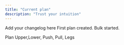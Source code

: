 ```yaml
---
title: "Current plan"
description: "Trust your intuition"
---
```


<Update label="11/20/2024" description="version 1.0">
  Add your changelog here
</Update>

<Update label="11/20/2024" description="version 1.0">
  First plan created. Bulk started.

  Plan Upper,Lower, Push, Pull, Legs
</Update>